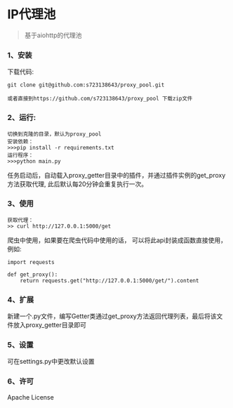 
IP代理池
=======

> 基于aiohttp的代理池

### 1、安装

下载代码:
```
git clone git@github.com:s723138643/proxy_pool.git

或者直接到https://github.com/s723138643/proxy_pool 下载zip文件
```

### 2、运行:

```
切换到克隆的目录，默认为proxy_pool
安装依赖：
>>>pip install -r requirements.txt
运行程序：
>>>python main.py
```

任务启动后，自动载入proxy_getter目录中的插件，并通过插件实例的get_proxy方法获取代理, 此后默认每20分钟会重复执行一次。

### 3、使用

    获取代理：
    >> curl http://127.0.0.1:5000/get

爬虫中使用，如果要在爬虫代码中使用的话， 可以将此api封装成函数直接使用，例如:

```
import requests

def get_proxy():
    return requests.get("http://127.0.0.1:5000/get/").content
```

### 4、扩展

新建一个.py文件，编写Getter类通过get_proxy方法返回代理列表，最后将该文件放入proxy_getter目录即可

### 5、设置

可在settings.py中更改默认设置

### 6、许可

Apache License
